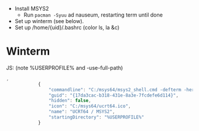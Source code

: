 - Install MSYS2
  - Run `pacman -Syuu` ad nauseum, restarting term until done
- Set up winterm (see below).
- Set up /home/{uid}/.bashrc (color ls, la &c)

# Winterm
JS: (note %USERPROFILE% and -use-full-path)
```js
,
            {
                "commandline": "C:/msys64/msys2_shell.cmd -defterm -here -no-start -use-full-path -ucrt64",
                "guid": "{17da3cac-b318-431e-8a3e-7fcdefe6d114}",
                "hidden": false,
                "icon": "C:/msys64/ucrt64.ico",
                "name": "UCRT64 / MSYS2",
                "startingDirectory": "%USERPROFILE%"
            }
```

